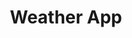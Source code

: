 ---
title : 'Weather App'
img : 'weather2.png'
git : 'https://github.com/evanallen13/Weather-Final'
hosting : 'https://nervous-clarke-50a2e4.netlify.com/'
keywords : 'js react firebase'
skills : 'javascript.png , firebase.png'
text: 'This is a weather app built using the OpenWeather API. '

skill1 : '/skills/js.png'
skill2 : '/skills/firebase.png'
skill3 : '/skills/react.png'
skill4 : '/skills/node.png'
---
